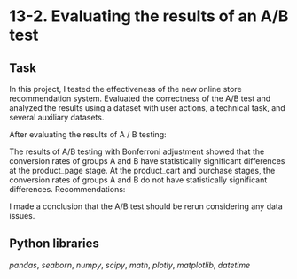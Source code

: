 # 13-2. Evaluating the results of an A/B test  

## Task

In this project, I tested the effectiveness of the new online store recommendation system. Evaluated the correctness of the A/B test and analyzed the results using a dataset with user actions, a technical task, and several auxiliary datasets.

After evaluating the results of A / B testing:

The results of A/B testing with Bonferroni adjustment showed that the conversion rates of groups A and B have statistically significant differences at the product_page stage. At the product_cart and purchase stages, the conversion rates of groups A and B do not have statistically significant differences.
Recommendations:

I made a conclusion that the A/B test should be rerun considering any data issues.

## Python libraries

*pandas*, *seaborn*, *numpy*, *scipy*, *math*, *plotly*, *matplotlib*, *datetime*

